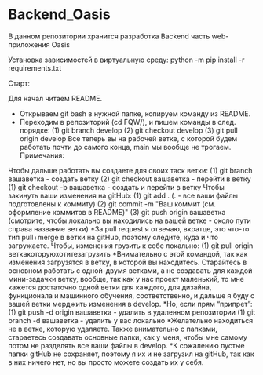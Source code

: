 # Backend_Oasis
В данном репозитории хранится разработка Backend часть web-приложения Oasis

Установка зависимостей в виртуальную среду: 
python -m pip install -r requirements.txt

Старт:

Для начал читаем README.
* Открываем git bash в нужной папке, копируем команду из README.
* Переходим в репозиторий (cd FQW/), и пишем команды в след. порядке:
(1) git branch develop
(2) git checkout develop
(3) git pull origin develop
Все теперь вы на рабочей ветке, с которой будем работать почти до самого конца, main мы вообще не трогаем.
Примечания:

Чтобы дальше работать вы создаете для своих таск ветки:
(1) git branch вашаветка - создать ветку
(2) git checkout вашаветка - перейти в ветку
(1) git checkout -b вашаветка - создать и перейти в ветку
Чтобы закинуть ваши изменения на gitHub:
(1) git add . (. - все ваши файлы подготовлены к коммиту)
(2) git commit -m "Ваш коммит (см. оформление коммитов в README)"
(3) git push origin вашаветка (смотрите, чтобы локально вы находились на вашей ветке - около пути справа название ветки)
*За pull request я отвечаю, вкратце, это что-то тип pull+merge в ветки на gitHub, поэтому следите, куда и что загружаете.
Чтобы, изменения грузить к себе локально:
(1) git pull origin веткакоторуюхотитезагрузить
*Внимательно с этой командой, так как изменения загрузятся в ветку, в которой вы находитесь.
Старайтесь в основном работать с одной-двумя ветками, а не создавать для каждой мини-задачки ветку, вообще, так как у нас проект маленький, то мне кажется достаточно одной ветки для каждого, для дизайна, функционала и машинного обучения, соответственно, и дальше я буду с вашей ветки мерджить изменения в develop.
*Но, если прям “припрет”:
(1) git push -d origin вашаветка - удалить в удаленном репозитории
(1) git branch -d вашаветка - удалить у вас локально
*Желательно находиться не в ветке, которую удаляете.
Также внимательно с папками, стараетесь создавать основные папки, как у меня, чтобы мне самому потом не разделять все ваши файлы в develop.
*К сожалению пустые папки gitHub не сохраняет, поэтому я их и не загрузил на gitHub, так как в них ничего нет, но вы просто можете создать их у себя.
